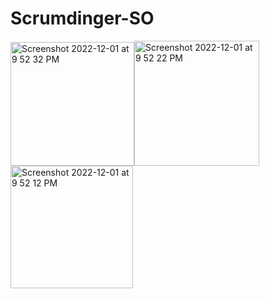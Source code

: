 # Scrumdinger-SO
<img width="198" alt="Screenshot 2022-12-01 at 9 52 32 PM" src="https://user-images.githubusercontent.com/1118638/205070414-549b8c6e-acfc-4cc9-9a7a-59212c0794c0.png"><img width="200" alt="Screenshot 2022-12-01 at 9 52 22 PM" src="https://user-images.githubusercontent.com/1118638/205070424-a7b52c1f-3c9e-4560-beeb-ab72008e0d43.png"><img width="196" alt="Screenshot 2022-12-01 at 9 52 12 PM" src="https://user-images.githubusercontent.com/1118638/205070425-d0da1be6-3cb4-4a90-916d-aa3a1c00720b.png">
